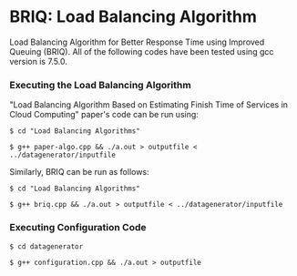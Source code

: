 # BRIQ: Load Balancing Algorithm
Load Balancing Algorithm for Better Response Time using Improved Queuing (BRIQ). All of the following codes have been tested using gcc version is 7.5.0.

### Executing the Load Balancing Algorithm
"Load Balancing Algorithm Based on Estimating
Finish Time of Services in Cloud Computing" paper's code can be run using:

`$ cd "Load Balancing Algorithms"`

`$ g++ paper-algo.cpp && ./a.out > outputfile < ../datagenerator/inputfile`

Similarly, BRIQ can be run as follows:

`$ cd "Load Balancing Algorithms"`

`$ g++ briq.cpp && ./a.out > outputfile < ../datagenerator/inputfile`

### Executing Configuration Code

`$ cd datagenerator`

`$ g++ configuration.cpp && ./a.out > outputfile`
